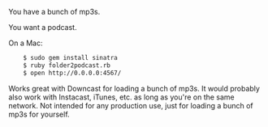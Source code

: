 You have a bunch of mp3s.

You want a podcast.

On a Mac:
```bash
    $ sudo gem install sinatra
    $ ruby folder2podcast.rb
    $ open http://0.0.0.0:4567/
```

Works great with Downcast for loading a bunch of mp3s. It would probably also work with Instacast, iTunes, etc. as long as you're on the same network. Not intended for any production use, just for loading a bunch of mp3s for yourself.

